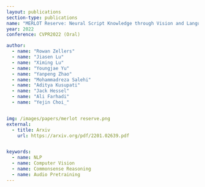 ```yaml
---
layout: publications
section-type: publications
name: "MERLOT Reserve: Neural Script Knowledge through Vision and Language and Sound"
year: 2022
conference: CVPR2022 (Oral)

author:
  - name: "Rowan Zellers"
  - name: "Jiasen Lu"
  - name: "Ximing Lu"
  - name: "Youngjae Yu"
  - name: "Yanpeng Zhao"
  - name: "Mohammadreza Salehi"
  - name: "Aditya Kusupati"
  - name: "Jack Hessel"
  - name: "Ali Farhadi"
  - name: "Yejin Choi_"


img: /images/papers/merlot reserve.png
external:
  - title: Arxiv
    url: https://arxiv.org/pdf/2201.02639.pdf


keywords:
  - name: NLP
  - name: Computer Vision
  - name: Commonsense Reasoning
  - name: Audio Pretraining
---
```



